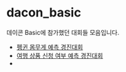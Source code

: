 # dacon_basic

데이콘 Basic에 참가했던 대회들 모음입니다.

- [펭귄 몸무게 예측 경진대회](https://dacon.io/competitions/official/235862/overview/description)
- [여행 상품 신청 여부 예측 경진대회](https://dacon.io/competitions/official/235959/overview/description)
- 
